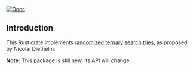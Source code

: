 [![Docs](https://docs.rs/rtrie/badge.svg)](https://docs.rs/rtrie/)

## Introduction

This Rust crate implements [randomized ternary search
tries](https://arxiv.org/abs/1606.04042), as proposed by Nicolai Diethelm.

**Note:** This package is still new, its API will change.
